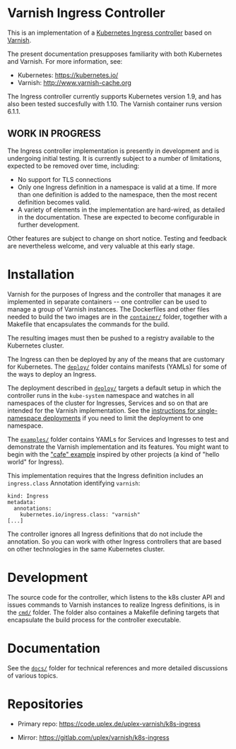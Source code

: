 # Varnish Ingress Controller

This is an implementation of a [Kubernetes Ingress controller](https://kubernetes.io/docs/concepts/services-networking/ingress/)
based on [Varnish](http://www.varnish-cache.org).

The present documentation presupposes familiarity with both Kubernetes and
Varnish. For more information, see:

* Kubernetes: https://kubernetes.io/
* Varnish: http://www.varnish-cache.org

The Ingress controller currently supports Kubernetes version 1.9, and
has also been tested succesfully with 1.10. The Varnish container runs
version 6.1.1.

## WORK IN PROGRESS

The Ingress controller implementation is presently in development and
is undergoing initial testing. It is currently subject to a number of
limitations, expected to be removed over time, including:

* No support for TLS connections
* Only one Ingress definition in a namespace is valid at a time. If
  more than one definition is added to the namespace, then the most
  recent definition becomes valid.
* A variety of elements in the implementation are hard-wired, as
  detailed in the documentation. These are expected to become configurable
  in further development.

Other features are subject to change on short notice. Testing and
feedback are nevertheless welcome, and very valuable at this early
stage.

# Installation

Varnish for the purposes of Ingress and the controller that manages it
are implemented in separate containers -- one controller can be used
to manage a group of Varnish instances. The Dockerfiles and other
files needed to build the two images are in the
[``container/``](/container) folder, together with a Makefile that
encapsulates the commands for the build.

The resulting images must then be pushed to a registry available to
the Kubernetes cluster.

The Ingress can then be deployed by any of the means that are
customary for Kubernetes. The [``deploy/``](/deploy) folder contains
manifests (YAMLs) for some of the ways to deploy an Ingress.

The deployment described in [``deploy/``](/deploy) targets a default
setup in which the controller runs in the ``kube-system`` namespace
and watches in all namespaces of the cluster for Ingresses, Services
and so on that are intended for the Varnish implementation. See the
[instructions for single-namespace deployments](/examples/namespace)
if you need to limit the deployment to one namespace.

The [``examples/``](/examples) folder contains YAMLs for Services and
Ingresses to test and demonstrate the Varnish implementation and its
features. You might want to begin with the
["cafe" example](/examples/hello) inspired by other projects (a kind
of "hello world" for Ingress).

This implementation requires that the Ingress definition includes an
``ingress.class`` Annotation identifying ``varnish``:
```
kind: Ingress
metadata:
  annotations:
    kubernetes.io/ingress.class: "varnish"
[...]
```
The controller ignores all Ingress definitions that do not include the
annotation. So you can work with other Ingress controllers that are
based on other technologies in the same Kubernetes cluster.

# Development

The source code for the controller, which listens to the k8s cluster
API and issues commands to Varnish instances to realize Ingress
definitions, is in the [``cmd/``](/cmd) folder. The folder also
containes a Makefile defining targets that encapsulate the build
process for the controller executable.

# Documentation

See the [``docs/``](/docs) folder for technical references and more
detailed discussions of various topics.

# Repositories

* Primary repo: https://code.uplex.de/uplex-varnish/k8s-ingress

* Mirror: https://gitlab.com/uplex/varnish/k8s-ingress
